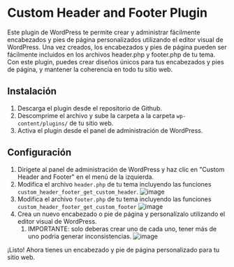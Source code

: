 # Custom Header and Footer Plugin

Este plugin de WordPress te permite crear y administrar fácilmente encabezados y pies de página personalizados utilizando el editor visual de WordPress. Una vez creados, los encabezados y pies de página pueden ser fácilmente incluidos en los archivos header.php y footer.php de tu tema. Con este plugin, puedes crear diseños únicos para tus encabezados y pies de página, y mantener la coherencia en todo tu sitio web.

## Instalación

1. Descarga el plugin desde el repositorio de Github.
2. Descomprime el archivo y sube la carpeta a la carpeta `wp-content/plugins/` de tu sitio web.
3. Activa el plugin desde el panel de administración de WordPress.

## Configuración

1. Dirígete al panel de administración de WordPress y haz clic en "Custom Header and Footer" en el menú de la izquierda.
1. Modifica el archivo ``header.php`` de tu tema incluyendo las funciones ``custom_header_footer_get_custom_header``.
![image](https://user-images.githubusercontent.com/10056152/236076210-87b2d64c-3fd9-4d83-993f-eb7f0f26029c.png)
1. Modifica el archivo ``footer.php`` de tu tema incluyendo las funciones ``custom_header_footer_get_custom_footer``
![image](https://user-images.githubusercontent.com/10056152/236076163-5493f565-6a54-4e94-9b27-f1f40a6f38c1.png)
1. Crea un nuevo encabezado o pie de página y personalízalo utilizando el editor visual de WordPress.
    1. IMPORTANTE: solo deberas crear uno de cada uno, tener más de uno podria generar inconsistencias.
![image](https://user-images.githubusercontent.com/10056152/236076419-285debc0-ad33-411f-9321-94d4fcef3b07.png)

¡Listo! Ahora tienes un encabezado y pie de página personalizado para tu sitio web.
